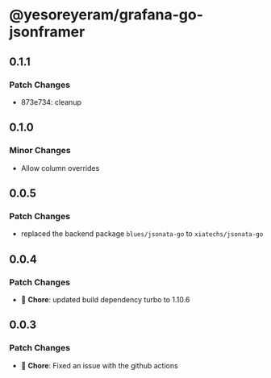 # @yesoreyeram/grafana-go-jsonframer

## 0.1.1

### Patch Changes

- 873e734: cleanup

## 0.1.0

### Minor Changes

- Allow column overrides

## 0.0.5

### Patch Changes

- replaced the backend package `blues/jsonata-go` to `xiatechs/jsonata-go`

## 0.0.4

### Patch Changes

- 🐛 **Chore**: updated build dependency turbo to 1.10.6

## 0.0.3

### Patch Changes

- 🐛 **Chore**: Fixed an issue with the github actions
